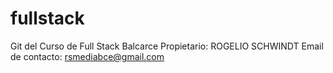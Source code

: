 # fullstack
Git del Curso de Full Stack Balcarce
Propietario: ROGELIO SCHWINDT 
Email de contacto: rsmediabce@gmail.com
